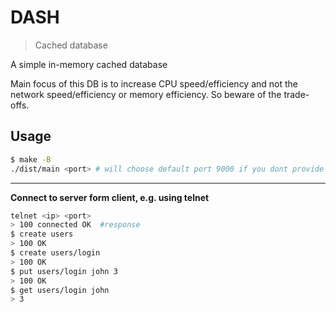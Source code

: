 # DASH

> Cached database

A simple in-memory cached database

Main focus of this DB is to increase CPU speed/efficiency and not the network speed/efficiency or memory efficiency.
So beware of the trade-offs.

## Usage

```bash
$ make -B
./dist/main <port> # will choose default port 9000 if you dont provide any.
```
---

**Connect to server form client, e.g. using telnet**

```bash
telnet <ip> <port>
> 100 connected OK  #response
$ create users
> 100 OK
$ create users/login
> 100 OK
$ put users/login john 3
> 100 OK
$ get users/login john
> 3

```
